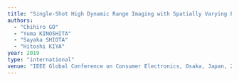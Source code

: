 ```yaml
---
title: "Single-Shot High Dynamic Range Imaging with Spatially Varying Exposures Considering Hue Distortion"
authors:
  - "Chihiro GO"
  - "Yuma KINOSHITA"
  - "Sayaka SHIOTA"
  - "Hitoshi KIYA"
year: 2019
type: "international"
venue: "IEEE Global Conference on Consumer Electronics, Osaka, Japan, 2019-10-17."
---
```

